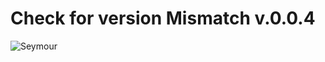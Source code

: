 # Check for version Mismatch v.0.0.4
![Seymour](https://cdn.discordapp.com/attachments/650743896040538123/1274575971768598528/image.png?ex=66c2c0e0&is=66c16f60&hm=9d51331955c1fa2209365cd63c1612fe17eb64a1139088c4c82eeb8233ae5fe2&)
